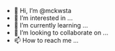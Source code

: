 - 👋 Hi, I’m @mckwsta
- 👀 I’m interested in ...
- 🌱 I’m currently learning ...
- 💞️ I’m looking to collaborate on ...
- 📫 How to reach me ...

<!---
mckwsta/mckwsta is a ✨ special ✨ repository because its `README.md` (this file) appears on your GitHub profile.
You can click the Preview link to take a look at your changes.
--->
